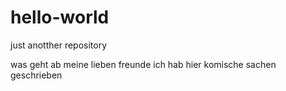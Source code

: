 # hello-world
just anotther repository

was geht ab meine lieben freunde
ich hab hier komische sachen geschrieben
